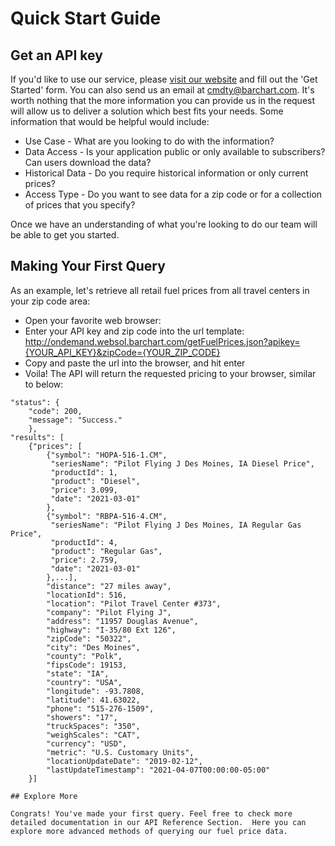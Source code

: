 # Quick Start Guide

## Get an API key

If you'd like to use our service, please [visit our website](https://www.barchart.com/cmdty/data/retail-fuel-prices) and fill out the 'Get Started' form.  You can also send us an email at cmdty@barchart.com.  It's worth nothing that the more information you can provide us in the request will allow us to deliver a solution which best fits your needs.  Some information that would be helpful would include:
* Use Case - What are you looking to do with the information?
* Data Access - Is your application public or only available to subscribers?  Can users download the data?
* Historical Data - Do you require historical information or only current prices?
* Access Type - Do you want to see data for a zip code or for a collection of prices that you specify?

Once we have an understanding of what you're looking to do our team will be able to get you started.


## Making Your First Query

As an example, let's retrieve all retail fuel prices from all travel centers in your zip code area:
* Open your favorite web browser:
* Enter your API key and zip code into the url template: http://ondemand.websol.barchart.com/getFuelPrices.json?apikey={YOUR_API_KEY}&zipCode={YOUR_ZIP_CODE}
* Copy and paste the url into the browser, and hit enter
* Voila! The API will return the requested pricing to your browser, similar to below:
```
"status": {
    "code": 200,
    "message": "Success."
    },
"results": [
    {"prices": [
        {"symbol": "HOPA-516-1.CM",
         "seriesName": "Pilot Flying J Des Moines, IA Diesel Price",
         "productId": 1,
         "product": "Diesel",
         "price": 3.099,
         "date": "2021-03-01"
        },
        {"symbol": "RBPA-516-4.CM",
         "seriesName": "Pilot Flying J Des Moines, IA Regular Gas Price",
         "productId": 4,
         "product": "Regular Gas",
         "price": 2.759,
         "date": "2021-03-01"
        },...],
        "distance": "27 miles away",
        "locationId": 516,
        "location": "Pilot Travel Center #373",
        "company": "Pilot Flying J",
        "address": "11957 Douglas Avenue",
        "highway": "I-35/80 Ext 126",
        "zipCode": "50322",
        "city": "Des Moines",
        "county": "Polk",
        "fipsCode": 19153,
        "state": "IA",
        "country": "USA",
        "longitude": -93.7808,
        "latitude": 41.63022,
        "phone": "515-276-1509",
        "showers": "17",
        "truckSpaces": "350",
        "weighScales": "CAT",
        "currency": "USD",
        "metric": "U.S. Customary Units",
        "locationUpdateDate": "2019-02-12",
        "lastUpdateTimestamp": "2021-04-07T00:00:00-05:00"
    }]

## Explore More

Congrats! You've made your first query. Feel free to check more detailed documentation in our API Reference Section.  Here you can explore more advanced methods of querying our fuel price data.

